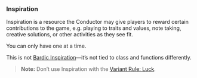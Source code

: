 ### Inspiration

Inspiration is a resource the Conductor may give players to reward certain contributions to the game, e.g. playing to traits and values, note taking, creative solutions, or other activities as they see fit.

You can only have one at a time.

This is not [Bardic Inspiration](#Bard_bardic_inspiration)—it’s not tied to class and functions differently.

> **Note:** Don’t use Inspiration with the [Variant Rule: Luck](#Luck_variant_rule_luck).
